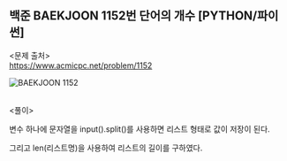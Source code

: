 ## 백준 BAEKJOON 1152번 단어의 개수 [PYTHON/파이썬]

<문제 출처><br>
https://www.acmicpc.net/problem/1152

![BAEKJOON 1152](https://blog.kakaocdn.net/dn/v5RaG/btrMINsznxE/pbP0NGPlvIihUgtF5oUKck/img.png)

<br>
<풀이><br>

변수 하나에 문자열을 input().split()를 사용하면 리스트 형태로 값이 저장이 된다.

그리고 len(리스트명)을 사용하여 리스트의 길이를 구하였다.

